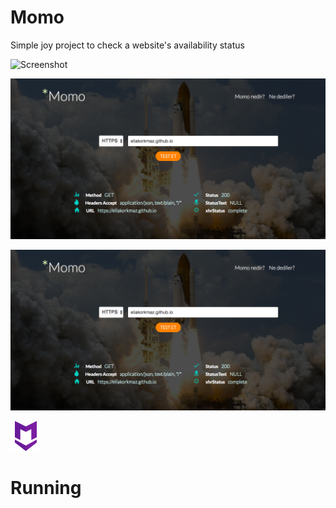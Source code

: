 # Momo
Simple joy project to check a website's availability status

![Screenshot]('/css/image/screenshot/scr.png')

![Screenshot](css/image/screenshot/scr.png)

![Screenshot](./css/image/screenshot/scr.png)

![alt text](https://github.com/adam-p/markdown-here/raw/master/src/common/images/icon48.png "Logo Title Text 1")


# Running


